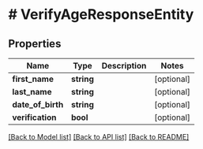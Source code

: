 # # VerifyAgeResponseEntity

## Properties

Name | Type | Description | Notes
------------ | ------------- | ------------- | -------------
**first_name** | **string** |  | [optional]
**last_name** | **string** |  | [optional]
**date_of_birth** | **string** |  | [optional]
**verification** | **bool** |  | [optional]

[[Back to Model list]](../../README.md#models) [[Back to API list]](../../README.md#endpoints) [[Back to README]](../../README.md)
